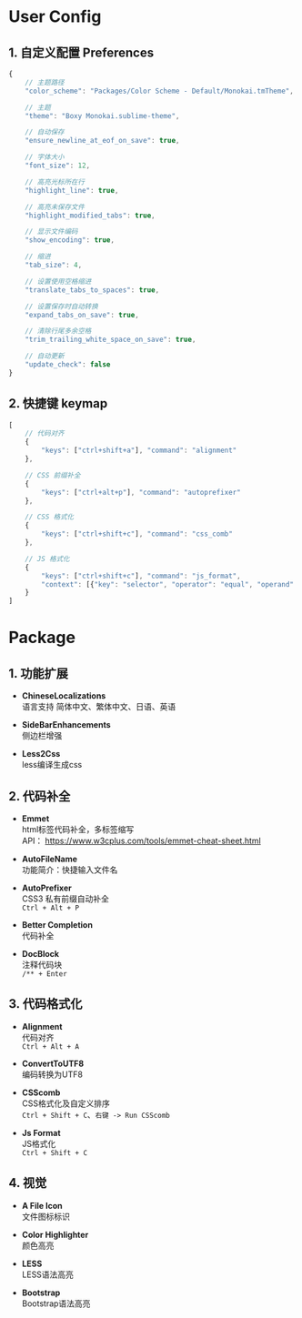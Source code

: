 User Config
=

## 1. 自定义配置 Preferences


``` javascript
{
    // 主题路径
    "color_scheme": "Packages/Color Scheme - Default/Monokai.tmTheme",

    // 主题
    "theme": "Boxy Monokai.sublime-theme",

    // 自动保存
    "ensure_newline_at_eof_on_save": true,

    // 字体大小
    "font_size": 12,

    // 高亮光标所在行
    "highlight_line": true,

    // 高亮未保存文件
    "highlight_modified_tabs": true,

    // 显示文件编码
    "show_encoding": true,

    // 缩进
    "tab_size": 4,

    // 设置使用空格缩进
    "translate_tabs_to_spaces": true,

    // 设置保存时自动转换
    "expand_tabs_on_save": true,

    // 清除行尾多余空格
    "trim_trailing_white_space_on_save": true,

    // 自动更新
    "update_check": false
}

```

## 2. 快捷键 keymap

``` javascript
[
    // 代码对齐
    {
        "keys": ["ctrl+shift+a"], "command": "alignment"
    },

    // CSS 前缀补全
    {
        "keys": ["ctrl+alt+p"], "command": "autoprefixer"
    },

    // CSS 格式化
    {
        "keys": ["ctrl+shift+c"], "command": "css_comb"
    },

    // JS 格式化
    {
        "keys": ["ctrl+shift+c"], "command": "js_format",
        "context": [{"key": "selector", "operator": "equal", "operand": "source.js,source.json"}]
    }
]
```

Package
=

## 1. 功能扩展

- **ChineseLocalizations**<br>
语言支持 简体中文、繁体中文、日语、英语

- **SideBarEnhancements**<br>
侧边栏增强

- **Less2Css**<br>
less编译生成css

## 2. 代码补全

- **Emmet**<br>
html标签代码补全，多标签缩写<br>
API： https://www.w3cplus.com/tools/emmet-cheat-sheet.html

- **AutoFileName**<br>
    功能简介：快捷输入文件名

- **AutoPrefixer**<br>
CSS3 私有前缀自动补全<br>
`Ctrl + Alt + P`

- **Better Completion**<br>
代码补全

- **DocBlock**<br>
注释代码块<br>
`/** + Enter`

## 3. 代码格式化

- **Alignment**<br>
代码对齐<br>
`Ctrl + Alt + A`

- **ConvertToUTF8**<br>
编码转换为UTF8

- **CSScomb**<br>
CSS格式化及自定义排序<br>
`Ctrl + Shift + C`、`右键 -> Run CSScomb`

- **Js Format**<br>
JS格式化<br>
`Ctrl + Shift + C`

## 4. 视觉

- **A File Icon**<br>
文件图标标识

- **Color Highlighter**<br>
颜色高亮

- **LESS**<br>
LESS语法高亮

- **Bootstrap**<br>
Bootstrap语法高亮
